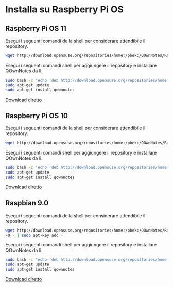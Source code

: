 # Installa su Raspberry Pi OS

## Raspberry Pi OS 11

Esegui i seguenti comandi della shell per considerare attendibile il repository.

```bash
wget http://download.opensuse.org/repositories/home:/pbek:/QOwnNotes/Raspbian_11/Release.key -O - | sudo apt-key add -
```

Esegui i seguenti comandi shell per aggiungere il repository e installare QOwnNotes da lì.

```bash
sudo bash -c "echo 'deb http://download.opensuse.org/repositories/home:/pbek:/QOwnNotes/Raspbian_11/ /' >> /etc/apt/sources.list.d/qownnotes.list"
sudo apt-get update
sudo apt-get install qownnotes
```

[Download diretto](https://download.opensuse.org/repositories/home:/pbek:/QOwnNotes/Raspbian_11)

## Raspberry Pi OS 10

Esegui i seguenti comandi della shell per considerare attendibile il repository.

```bash
wget http://download.opensuse.org/repositories/home:/pbek:/QOwnNotes/Raspbian_10/Release.key -O - | sudo apt-key add -
```

Esegui i seguenti comandi shell per aggiungere il repository e installare QOwnNotes da lì.

```bash
sudo bash -c "echo 'deb http://download.opensuse.org/repositories/home:/pbek:/QOwnNotes/Raspbian_10/ /' >> /etc/apt/sources.list.d/qownnotes.list"
sudo apt-get update
sudo apt-get install qownnotes
```

[Download diretto](https://download.opensuse.org/repositories/home:/pbek:/QOwnNotes/Raspbian_10)

## Raspbian 9.0

Esegui i seguenti comandi della shell per considerare attendibile il repository.

```bash
wget http://download.opensuse.org/repositories/home:/pbek:/QOwnNotes/Raspbian_9.0/Release.key
-O - | sudo apt-key add -
```

Esegui i seguenti comandi shell per aggiungere il repository e installare QOwnNotes da lì.

```bash
sudo bash -c "echo 'deb http://download.opensuse.org/repositories/home:/pbek:/QOwnNotes/Raspbian_9.0/ /' >> /etc/apt/sources.list.d/qownnotes.list"
sudo apt-get update
sudo apt-get install qownnotes
```

[Download diretto](https://download.opensuse.org/repositories/home:/pbek:/QOwnNotes/Raspbian_9.0)
